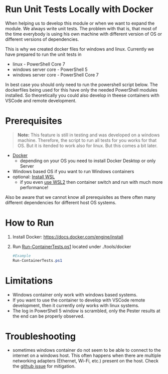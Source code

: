 # Run Unit Tests Locally with Docker

When helping us to develop this module or when we want to expand the module. We always write unit tests. The problem with that is, that most of the time everybody is using his own machine with different version of OS or different versions of dependencies.

This is why we created docker files for windows and linux. Currently we have prepared to run the unit tests in

* linux - PowerShell Core 7
* windows server core - PowerShell 5
* windows server core - PowerShell Core 7

In best case you should only need to run the powershell script below. The dockerfiles being used for this have only the needed PowerShell modules installed. So theoretically you could also develop in theese containers with VSCode and remote development.

# Prerequisites

> **Note:** This feature is still in testing and was developed on a windows machine. Therefore,  the script to run all tests for you works for that OS. But it is itended to work also for linux. But this comes a bit later.

* [Docker](https://docs.docker.com/engine/install/)
   * depending on your OS you need to install Docker Desktop or only Server
* Windows based OS if you want to run Windows containers
* optional: [Install WSL](https://code.visualstudio.com/docs/remote/wsl#_installation)
   * if you even [use WSL2](https://docs.microsoft.com/en-us/windows/wsl/install-win10#update-to-wsl-2) then container switch and run with much more performance!

Also be aware that we cannot know all prerequisites as there often many different dependencies for different host OS systems.

# How to Run

1. Install Docker: https://docs.docker.com/engine/install
2. Run [Run-ContainerTests.ps1](Run-ContainerTests.ps1) located under ./tools/docker

   ```powershell
   #Example
   Run-ContainerTests.ps1
   ```

# Limitations

* Windows container only work with windows based systems.
* If you want to use the container to develop with VSCode remote development, then it currently only works with linux systems.
* The log in PowerShell 5 window is scrambled, only the Pester results at the end can be properly observed.

# Troubleshooting

* sometimes windows container do not seem to be able to connect to the internet on a windows host. This often happens when there are multiple networking adapters (Ethernet, Wi-Fi, etc.) present on the host.
Check the [github issue](https://github.com/docker/for-win/issues/2760) for mitigation.